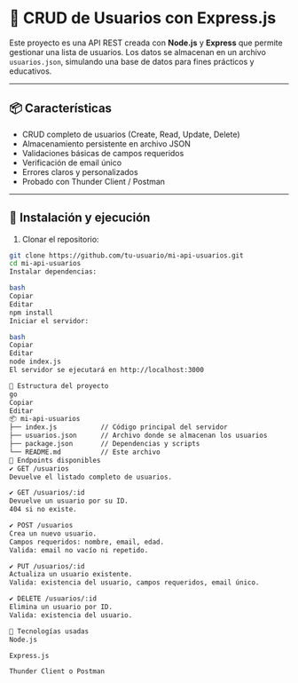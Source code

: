 # 🧠 CRUD de Usuarios con Express.js

Este proyecto es una API REST creada con **Node.js** y **Express** que permite gestionar una lista de usuarios. Los datos se almacenan en un archivo `usuarios.json`, simulando una base de datos para fines prácticos y educativos.

---

## 📦 Características

- CRUD completo de usuarios (Create, Read, Update, Delete)
- Almacenamiento persistente en archivo JSON
- Validaciones básicas de campos requeridos
- Verificación de email único
- Errores claros y personalizados
- Probado con Thunder Client / Postman

---

## 🚀 Instalación y ejecución

1. Clonar el repositorio:

```bash
git clone https://github.com/tu-usuario/mi-api-usuarios.git
cd mi-api-usuarios
Instalar dependencias:

bash
Copiar
Editar
npm install
Iniciar el servidor:

bash
Copiar
Editar
node index.js
El servidor se ejecutará en http://localhost:3000

📁 Estructura del proyecto
go
Copiar
Editar
📦 mi-api-usuarios
├── index.js           // Código principal del servidor
├── usuarios.json      // Archivo donde se almacenan los usuarios
├── package.json       // Dependencias y scripts
└── README.md          // Este archivo
📌 Endpoints disponibles
✔️ GET /usuarios
Devuelve el listado completo de usuarios.

✔️ GET /usuarios/:id
Devuelve un usuario por su ID.
404 si no existe.

✔️ POST /usuarios
Crea un nuevo usuario.
Campos requeridos: nombre, email, edad.
Valida: email no vacío ni repetido.

✔️ PUT /usuarios/:id
Actualiza un usuario existente.
Valida: existencia del usuario, campos requeridos, email único.

✔️ DELETE /usuarios/:id
Elimina un usuario por ID.
Valida: existencia del usuario.

🔧 Tecnologías usadas
Node.js

Express.js

Thunder Client o Postman